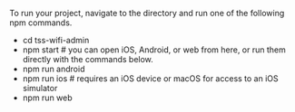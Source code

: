 To run your project, navigate to the directory and run one of the following npm commands.

- cd tss-wifi-admin
- npm start # you can open iOS, Android, or web from here, or run them directly with the commands below.
- npm run android
- npm run ios # requires an iOS device or macOS for access to an iOS simulator
- npm run web